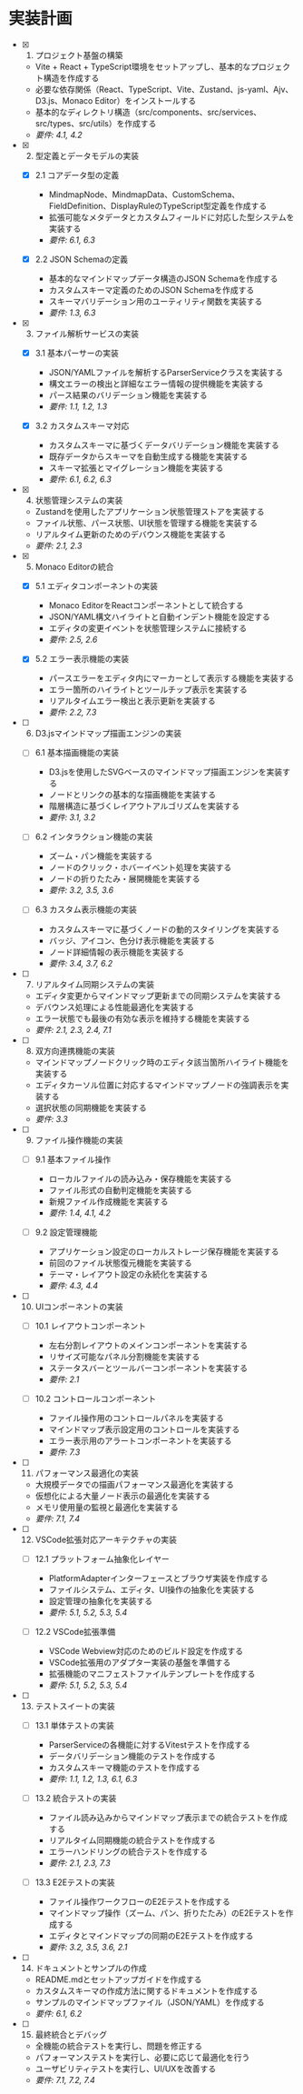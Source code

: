 # 実装計画

- [x] 1. プロジェクト基盤の構築
  - Vite + React + TypeScript環境をセットアップし、基本的なプロジェクト構造を作成する
  - 必要な依存関係（React、TypeScript、Vite、Zustand、js-yaml、Ajv、D3.js、Monaco Editor）をインストールする
  - 基本的なディレクトリ構造（src/components、src/services、src/types、src/utils）を作成する
  - _要件: 4.1, 4.2_

- [x] 2. 型定義とデータモデルの実装
  - [x] 2.1 コアデータ型の定義
    - MindmapNode、MindmapData、CustomSchema、FieldDefinition、DisplayRuleのTypeScript型定義を作成する
    - 拡張可能なメタデータとカスタムフィールドに対応した型システムを実装する
    - _要件: 6.1, 6.3_

  - [x] 2.2 JSON Schemaの定義
    - 基本的なマインドマップデータ構造のJSON Schemaを作成する
    - カスタムスキーマ定義のためのJSON Schemaを作成する
    - スキーマバリデーション用のユーティリティ関数を実装する
    - _要件: 1.3, 6.3_

- [x] 3. ファイル解析サービスの実装
  - [x] 3.1 基本パーサーの実装
    - JSON/YAMLファイルを解析するParserServiceクラスを実装する
    - 構文エラーの検出と詳細なエラー情報の提供機能を実装する
    - パース結果のバリデーション機能を実装する
    - _要件: 1.1, 1.2, 1.3_

  - [x] 3.2 カスタムスキーマ対応
    - カスタムスキーマに基づくデータバリデーション機能を実装する
    - 既存データからスキーマを自動生成する機能を実装する
    - スキーマ拡張とマイグレーション機能を実装する
    - _要件: 6.1, 6.2, 6.3_

- [x] 4. 状態管理システムの実装
  - Zustandを使用したアプリケーション状態管理ストアを実装する
  - ファイル状態、パース状態、UI状態を管理する機能を実装する
  - リアルタイム更新のためのデバウンス機能を実装する
  - _要件: 2.1, 2.3_

- [x] 5. Monaco Editorの統合
  - [x] 5.1 エディタコンポーネントの実装
    - Monaco EditorをReactコンポーネントとして統合する
    - JSON/YAML構文ハイライトと自動インデント機能を設定する
    - エディタの変更イベントを状態管理システムに接続する
    - _要件: 2.5, 2.6_

  - [x] 5.2 エラー表示機能の実装
    - パースエラーをエディタ内にマーカーとして表示する機能を実装する
    - エラー箇所のハイライトとツールチップ表示を実装する
    - リアルタイムエラー検出と表示更新を実装する
    - _要件: 2.2, 7.3_

- [ ] 6. D3.jsマインドマップ描画エンジンの実装
  - [ ] 6.1 基本描画機能の実装
    - D3.jsを使用したSVGベースのマインドマップ描画エンジンを実装する
    - ノードとリンクの基本的な描画機能を実装する
    - 階層構造に基づくレイアウトアルゴリズムを実装する
    - _要件: 3.1, 3.2_

  - [ ] 6.2 インタラクション機能の実装
    - ズーム・パン機能を実装する
    - ノードのクリック・ホバーイベント処理を実装する
    - ノードの折りたたみ・展開機能を実装する
    - _要件: 3.2, 3.5, 3.6_

  - [ ] 6.3 カスタム表示機能の実装
    - カスタムスキーマに基づくノードの動的スタイリングを実装する
    - バッジ、アイコン、色分け表示機能を実装する
    - ノード詳細情報の表示機能を実装する
    - _要件: 3.4, 3.7, 6.2_

- [ ] 7. リアルタイム同期システムの実装
  - エディタ変更からマインドマップ更新までの同期システムを実装する
  - デバウンス処理による性能最適化を実装する
  - エラー状態でも最後の有効な表示を維持する機能を実装する
  - _要件: 2.1, 2.3, 2.4, 7.1_

- [ ] 8. 双方向連携機能の実装
  - マインドマップノードクリック時のエディタ該当箇所ハイライト機能を実装する
  - エディタカーソル位置に対応するマインドマップノードの強調表示を実装する
  - 選択状態の同期機能を実装する
  - _要件: 3.3_

- [ ] 9. ファイル操作機能の実装
  - [ ] 9.1 基本ファイル操作
    - ローカルファイルの読み込み・保存機能を実装する
    - ファイル形式の自動判定機能を実装する
    - 新規ファイル作成機能を実装する
    - _要件: 1.4, 4.1, 4.2_

  - [ ] 9.2 設定管理機能
    - アプリケーション設定のローカルストレージ保存機能を実装する
    - 前回のファイル状態復元機能を実装する
    - テーマ・レイアウト設定の永続化を実装する
    - _要件: 4.3, 4.4_

- [ ] 10. UIコンポーネントの実装
  - [ ] 10.1 レイアウトコンポーネント
    - 左右分割レイアウトのメインコンポーネントを実装する
    - リサイズ可能なパネル分割機能を実装する
    - ステータスバーとツールバーコンポーネントを実装する
    - _要件: 2.1_

  - [ ] 10.2 コントロールコンポーネント
    - ファイル操作用のコントロールパネルを実装する
    - マインドマップ表示設定用のコントロールを実装する
    - エラー表示用のアラートコンポーネントを実装する
    - _要件: 7.3_

- [ ] 11. パフォーマンス最適化の実装
  - 大規模データでの描画パフォーマンス最適化を実装する
  - 仮想化による大量ノード表示の最適化を実装する
  - メモリ使用量の監視と最適化を実装する
  - _要件: 7.1, 7.4_

- [ ] 12. VSCode拡張対応アーキテクチャの実装
  - [ ] 12.1 プラットフォーム抽象化レイヤー
    - PlatformAdapterインターフェースとブラウザ実装を作成する
    - ファイルシステム、エディタ、UI操作の抽象化を実装する
    - 設定管理の抽象化を実装する
    - _要件: 5.1, 5.2, 5.3, 5.4_

  - [ ] 12.2 VSCode拡張準備
    - VSCode Webview対応のためのビルド設定を作成する
    - VSCode拡張用のアダプター実装の基盤を準備する
    - 拡張機能のマニフェストファイルテンプレートを作成する
    - _要件: 5.1, 5.2, 5.3, 5.4_

- [ ] 13. テストスイートの実装
  - [ ] 13.1 単体テストの実装
    - ParserServiceの各機能に対するVitestテストを作成する
    - データバリデーション機能のテストを作成する
    - カスタムスキーマ機能のテストを作成する
    - _要件: 1.1, 1.2, 1.3, 6.1, 6.3_

  - [ ] 13.2 統合テストの実装
    - ファイル読み込みからマインドマップ表示までの統合テストを作成する
    - リアルタイム同期機能の統合テストを作成する
    - エラーハンドリングの統合テストを作成する
    - _要件: 2.1, 2.3, 7.3_

  - [ ] 13.3 E2Eテストの実装
    - ファイル操作ワークフローのE2Eテストを作成する
    - マインドマップ操作（ズーム、パン、折りたたみ）のE2Eテストを作成する
    - エディタとマインドマップの同期のE2Eテストを作成する
    - _要件: 3.2, 3.5, 3.6, 2.1_

- [ ] 14. ドキュメントとサンプルの作成
  - README.mdとセットアップガイドを作成する
  - カスタムスキーマの作成方法に関するドキュメントを作成する
  - サンプルのマインドマップファイル（JSON/YAML）を作成する
  - _要件: 6.1, 6.2_

- [ ] 15. 最終統合とデバッグ
  - 全機能の統合テストを実行し、問題を修正する
  - パフォーマンステストを実行し、必要に応じて最適化を行う
  - ユーザビリティテストを実行し、UI/UXを改善する
  - _要件: 7.1, 7.2, 7.4_